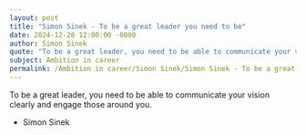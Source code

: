 ```yaml
---
layout: post
title: "Simon Sinek - To be a great leader you need to be"
date: 2024-12-28 12:00:00 -0000
author: Simon Sinek
quote: "To be a great leader, you need to be able to communicate your vision clearly and engage those around you."
subject: Ambition in career
permalink: /Ambition in career/Simon Sinek/Simon Sinek - To be a great leader you need to be
---
```


To be a great leader, you need to be able to communicate your vision clearly and engage those around you.

- Simon Sinek
